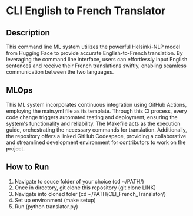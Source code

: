 # CLI English to French Translator

## Description
This command line ML system utilizes the powerful Helsinki-NLP model from Hugging Face to provide accurate English-to-French translation. By leveraging the command line interface, users can effortlessly input English sentences and receive their French translations swiftly, enabling seamless communication between the two languages.

## MLOps
This ML system incorporates continuous integration using GitHub Actions, employing the main.yml file as its template. Through this CI process, every code change triggers automated testing and deployment, ensuring the system's functionality and reliability. The Makefile acts as the execution guide, orchestrating the necessary commands for translation. Additionally, the repository offers a linked GitHub Codespace, providing a collaborative and streamlined development environment for contributors to work on the project.

## How to Run
1. Navigate to souce folder of your choice (cd ~/PATH/)
2. Once in directory, git clone this repository (git clone LINK)
3. Navigate into cloned foler (cd ~/PATH/CLI_French_Translator/)
4. Set up environment (make setup)
5. Run (python translator.py)

